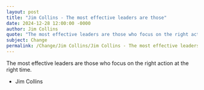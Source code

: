 ```yaml
---
layout: post
title: "Jim Collins - The most effective leaders are those"
date: 2024-12-28 12:00:00 -0000
author: Jim Collins
quote: "The most effective leaders are those who focus on the right action at the right time."
subject: Change
permalink: /Change/Jim Collins/Jim Collins - The most effective leaders are those
---
```


The most effective leaders are those who focus on the right action at the right time.

- Jim Collins
